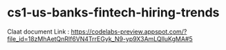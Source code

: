 # cs1-us-banks-fintech-hiring-trends

Claat document Link : https://codelabs-preview.appspot.com/?file_id=18zMhAetQnRlf6VN4TrrEGyk_N9-yp9X3AmLQlluKgMA#5
